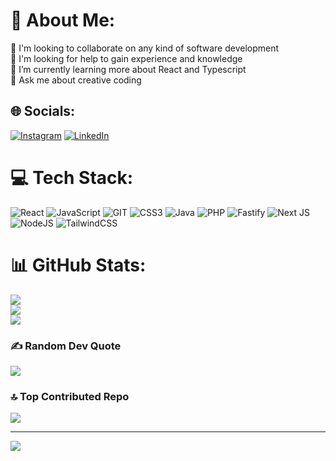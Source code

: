 # 💫 About Me:
🔭 I'm looking to collaborate on any kind of software development<br>🤝 I'm looking for help to gain experience and knowledge<br>🌱 I’m currently learning more about React and Typescript<br>💬 Ask me about creative coding


## 🌐 Socials:
[![Instagram](https://img.shields.io/badge/Instagram-%23E4405F.svg?logo=Instagram&logoColor=white)](https://instagram.com/luuis.munhoz) [![LinkedIn](https://img.shields.io/badge/LinkedIn-%230077B5.svg?logo=linkedin&logoColor=white)](https://linkedin.com/in/www.linkedin.com/in/luis-fernando-munhoz-08b106264) 

# 💻 Tech Stack:
![React](https://img.shields.io/badge/react-%2320232a.svg?style=for-the-badge&logo=react&logoColor=%2361DAFB) ![JavaScript](https://img.shields.io/badge/javascript-%23323330.svg?style=for-the-badge&logo=javascript&logoColor=%23F7DF1E) ![GIT](https://img.shields.io/badge/Git-fc6d26?style=for-the-badge&logo=git&logoColor=white) ![CSS3](https://img.shields.io/badge/css3-%231572B6.svg?style=for-the-badge&logo=css3&logoColor=white) ![Java](https://img.shields.io/badge/java-%23ED8B00.svg?style=for-the-badge&logo=openjdk&logoColor=white) ![PHP](https://img.shields.io/badge/php-%23777BB4.svg?style=for-the-badge&logo=php&logoColor=white) ![Fastify](https://img.shields.io/badge/fastify-%23000000.svg?style=for-the-badge&logo=fastify&logoColor=white) ![Next JS](https://img.shields.io/badge/Next-black?style=for-the-badge&logo=next.js&logoColor=white) ![NodeJS](https://img.shields.io/badge/node.js-6DA55F?style=for-the-badge&logo=node.js&logoColor=white) ![TailwindCSS](https://img.shields.io/badge/tailwindcss-%2338B2AC.svg?style=for-the-badge&logo=tailwind-css&logoColor=white)
# 📊 GitHub Stats:
![](https://github-readme-stats.vercel.app/api?username=luismunhoz55&theme=midnight-purple&hide_border=false&include_all_commits=false&count_private=false)<br/>
![](https://github-readme-streak-stats.herokuapp.com/?user=luismunhoz55&theme=midnight-purple&hide_border=false)<br/>
![](https://github-readme-stats.vercel.app/api/top-langs/?username=luismunhoz55&theme=midnight-purple&hide_border=false&include_all_commits=false&count_private=false&layout=compact)

### ✍️ Random Dev Quote
![](https://quotes-github-readme.vercel.app/api?type=horizontal&theme=radical)

### 🔝 Top Contributed Repo
![](https://github-contributor-stats.vercel.app/api?username=luismunhoz55&limit=5&theme=radical&combine_all_yearly_contributions=true)

---
[![](https://visitcount.itsvg.in/api?id=luismunhoz55&icon=0&color=1)](https://visitcount.itsvg.in)

<!-- Proudly created with GPRM ( https://gprm.itsvg.in ) -->
